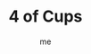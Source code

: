 ---
# basics
title     		 : "4 of Cups"
token					 : 'cups-04'
card_type			 : '' # major, minor, court
layout				 : "tarot-card"
author    		 : 'me'
one_liner 		 : "Boredom, listlessness, lethargy, stability, ingratitude"
images				 : ['/assets/images/tarot/rws/rw-cups-04.jpg']
keywords			 : ['boredom', 'listlessness', 'lethargy', 'stability', 'ingratitude']
url						 : 'tarot/cards/cups-04'
aliases				 : []

meaning_light  : "Maintaining your emotional stability. Refusing to give in to overwhelming emotions. Appreciating what you have and refusing to take it for granted. Seeing the value of long-term commitments."

meaning_shadow : "Being bored. Daydreaming at the expense of your work. Refusing to be engaged by opportunity. Taking people and relationships for granted. Ignoring romantic or spiritual opportunities. Spurning inspiration. Feeling everything should stay “just like it is!”"

# more detail
correspondence_planet 			: "Moon"
correspondence_astrological : "Cancer"
correspondence_affirmation  : "I appreciate what I’ve been given."
correspondence_story 				: "For right or wrong, the main character refuses to re-evaluate his or her feelings about an important person or issue. Alternatively, the main character suffers from boredom."

advice_relationships 	 : "Without adequate attention, even the best relationships grow stale over time. Reignite the spark. Rediscover what brought you together. If on your own and unhappy about it, don’t play the victim: get back in the game."

advice_work 					 : "Bored? It’s time to ask for new challenges. When work fails to fulfill us, it quickly becomes drudgery. There’s always plenty to do. You can shatter inertia by just getting started. Take that first step; others will follow."

advice_spirituality 	 : "Unless you tap into a fresh reservoir, your spiritual well will eventually run dry. Replenish your Spirit with a dip into new experiences: meditation, drumming, fasting. Open yourself to new possibilities."

advice_personal_growth : "Boredom and ingratitude blind us to new opportunities. Don’t fall into this trap! Alter your routine. Try new foods. Dress in different colors. Break the mold, and you’ll never stop growing."

advice_fortune_telling : "A lover is getting restless. Find out what he or she needs, or new opportunities may lure your partner away."

questions	: ["The figure already possesses three familiar, comforting cups. What emotional or spiritual resource are you fixated on to the point that they might blind you to other opportunities out there?", "How might focusing on pleasure yet to come help you deal with the less attractive, less engaging responsibilities you face today?", "How can I use this “downtime” to my best advantage?", "How can I show my partner that I don’t take him or her for granted?", "To what extent is my mood blinding me to new opportunities?"]

# referenced in the symbols.toml data file
symbols	  : ['4', 'cups', 'extended-cup', 'hand-of-god']

# metadata
suppress_topnav : true
related_cards 	: []

---